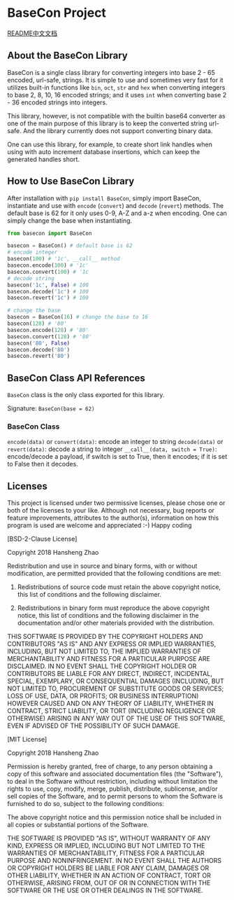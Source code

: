# BaseCon Project #

[README中文文档](README.zh-CN.md)

## About the BaseCon Library ##

BaseCon is a single class library for converting integers into base 2 - 65 encoded, url-safe, strings. It is simple to use and sometimes very fast for it utilizes built-in functions like `bin`, `oct`, `str` and `hex` when converting integers to base 2, 8, 10, 16 encoded strings; and it uses `int` when converting base 2 - 36 encoded strings into integers.

This library, however, is not compatible with the builtin base64 converter as one of the main purpose of this library is to keep the converted string url-safe. And the library currently does not support converting binary data.

One can use this library, for example, to create short link handles when using with auto increment database insertions, which can keep the generated handles short. 

## How to Use BaseCon Library ##

After installation with `pip install BaseCon`, simply import BaseCon, instantiate and use with `encode` (`convert`) and `decode` (`revert`) methods. The default base is 62 for it only uses 0-9, A-Z and a-z when encoding. One can simply change the base when instantiating.

```python
from basecon import BaseCon

basecon = BaseCon() # default base is 62
# encode integer
basecon(100) # '1c', __call__ method
basecon.encode(100) # '1c'
basecon.convert(100) # '1c
# decode string
basecon('1c', False) # 100
basecon.decode('1c') # 100
basecon.revert('1c') # 100

# change the base
basecon = BaseCon(16) # change the base to 16
basecon(128) # '80'
basecon.encode(128) # '80'
basecon.convert(128) # '80'
basecon('80', False)
basecon.decode('80')
basecon.revert('80')
```

## BaseCon Class API References ##

`BaseCon` class is the only class exported for this library.

Signature: `BaseCon(base = 62)`

### BaseCon Class ###

`encode(data)` or `convert(data)`: encode an integer to string
`decode(data)` or `revert(data)`: decode a string to integer
`__call__(data, switch = True)`: encode/decode a payload, if switch is set to True, then it encodes; if it is set to False then it decodes.

## Licenses ##

This project is licensed under two permissive licenses, please chose one or both of the licenses to your like. Although not necessary, bug reports or feature improvements, attributes to the author(s), information on how this program is used are welcome and appreciated :-) Happy coding 

[BSD-2-Clause License]

Copyright 2018 Hansheng Zhao

Redistribution and use in source and binary forms, with or without modification, are permitted provided that the following conditions are met:

1. Redistributions of source code must retain the above copyright notice, this list of conditions and the following disclaimer.

2. Redistributions in binary form must reproduce the above copyright notice, this list of conditions and the following disclaimer in the documentation and/or other materials provided with the distribution.

THIS SOFTWARE IS PROVIDED BY THE COPYRIGHT HOLDERS AND CONTRIBUTORS "AS IS" AND ANY EXPRESS OR IMPLIED WARRANTIES, INCLUDING, BUT NOT LIMITED TO, THE IMPLIED WARRANTIES OF MERCHANTABILITY AND FITNESS FOR A PARTICULAR PURPOSE ARE DISCLAIMED. IN NO EVENT SHALL THE COPYRIGHT HOLDER OR CONTRIBUTORS BE LIABLE FOR ANY DIRECT, INDIRECT, INCIDENTAL, SPECIAL, EXEMPLARY, OR CONSEQUENTIAL DAMAGES (INCLUDING, BUT NOT LIMITED TO, PROCUREMENT OF SUBSTITUTE GOODS OR SERVICES; LOSS OF USE, DATA, OR PROFITS; OR BUSINESS INTERRUPTION) HOWEVER CAUSED AND ON ANY THEORY OF LIABILITY, WHETHER IN CONTRACT, STRICT LIABILITY, OR TORT (INCLUDING NEGLIGENCE OR OTHERWISE) ARISING IN ANY WAY OUT OF THE USE OF THIS SOFTWARE, EVEN IF ADVISED OF THE POSSIBILITY OF SUCH DAMAGE.

[MIT License]

Copyright 2018 Hansheng Zhao

Permission is hereby granted, free of charge, to any person obtaining a copy of this software and associated documentation files (the "Software"), to deal in the Software without restriction, including without limitation the rights to use, copy, modify, merge, publish, distribute, sublicense, and/or sell copies of the Software, and to permit persons to whom the Software is furnished to do so, subject to the following conditions:

The above copyright notice and this permission notice shall be included in all copies or substantial portions of the Software.

THE SOFTWARE IS PROVIDED "AS IS", WITHOUT WARRANTY OF ANY KIND, EXPRESS OR IMPLIED, INCLUDING BUT NOT LIMITED TO THE WARRANTIES OF MERCHANTABILITY, FITNESS FOR A PARTICULAR PURPOSE AND NONINFRINGEMENT. IN NO EVENT SHALL THE AUTHORS OR COPYRIGHT HOLDERS BE LIABLE FOR ANY CLAIM, DAMAGES OR OTHER LIABILITY, WHETHER IN AN ACTION OF CONTRACT, TORT OR OTHERWISE, ARISING FROM, OUT OF OR IN CONNECTION WITH THE SOFTWARE OR THE USE OR OTHER DEALINGS IN THE SOFTWARE.

